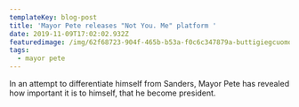 ```yaml
---
templateKey: blog-post
title: 'Mayor Pete releases "Not You. Me" platform '
date: 2019-11-09T17:02:02.932Z
featuredimage: /img/62f68723-904f-465b-b53a-f0c6c347879a-buttigiegcuomo2.jpg
tags:
  - mayor pete
---
```

In an attempt to differentiate himself from Sanders, Mayor Pete has revealed how important it is to himself, that he become president.
